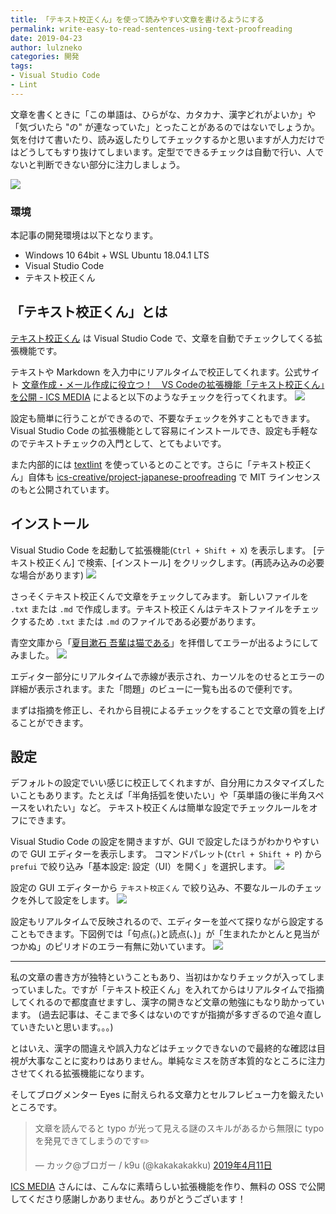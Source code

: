 ```yaml
---
title: 「テキスト校正くん」を使って読みやすい文章を書けるようにする
permalink: write-easy-to-read-sentences-using-text-proofreading
date: 2019-04-23
author: lulzneko
categories: 開発
tags:
- Visual Studio Code
- Lint
---
```


文章を書くときに「この単語は、ひらがな、カタカナ、漢字どれがよいか」や「気づいたら "の" が連なっていた」とったことがあるのではないでしょうか。
気を付けて書いたり、読み返したりしてチェックするかと思いますが人力だけではどうしてもすり抜けてしまいます。定型でできるチェックは自動で行い、人でないと判断できない部分に注力しましょう。

![](/articles/assets/lulzneko/develop/lint/textlint/textlint.jpg)


### 環境
本記事の開発環境は以下となります。
- Windows 10 64bit + WSL Ubuntu 18.04.1 LTS
- Visual Studio Code
- テキスト校正くん


## 「テキスト校正くん」とは
[テキスト校正くん](https://marketplace.visualstudio.com/items?itemName=ICS.japanese-proofreading) は Visual Studio Code で、文章を自動でチェックしてくる拡張機能です。

テキストや Markdown を入力中にリアルタイムで校正してくれます。公式サイト [文章作成・メール作成に役立つ！　VS Codeの拡張機能「テキスト校正くん」を公開 - ICS MEDIA](https://ics.media/entry/18859/) によると以下のようなチェックを行ってくれます。
![](/articles/assets/lulzneko/develop/lint/textlint/06.png)

設定も簡単に行うことができるので、不要なチェックを外すこともできます。Visual Studio Code の拡張機能として容易にインストールでき、設定も手軽なのでテキストチェックの入門として、とてもよいです。

また内部的には [textlint](https://textlint.github.io/) を使っているとのことです。さらに「テキスト校正くん」自体も [ics-creative/project-japanese-proofreading](https://github.com/ics-creative/project-japanese-proofreading) で MIT ラインセンスのもと公開されています。


## インストール
Visual Studio Code を起動して拡張機能(`Ctrl + Shift + X`) を表示します。
[テキスト校正くん] で検索、[インストール] をクリックします。(再読み込みの必要な場合があります)
![](/articles/assets/lulzneko/develop/lint/textlint/01.png)

さっそくテキスト校正くんで文章をチェックしてみます。
新しいファイルを `.txt` または `.md` で作成します。テキスト校正くんはテキストファイルをチェックするため `.txt` または `.md` のファイルである必要があります。

青空文庫から「[夏目漱石 吾輩は猫である](https://www.aozora.gr.jp/cards/000148/files/789_14547.html)」を拝借してエラーが出るようにしてみました。
![](/articles/assets/lulzneko/develop/lint/textlint/02.png)

エディター部分にリアルタイムで赤線が表示され、カーソルをのせるとエラーの詳細が表示されます。また「問題」のビューに一覧も出るので便利です。

まずは指摘を修正し、それから目視によるチェックをすることで文章の質を上げることができます。


## 設定
デフォルトの設定でいい感じに校正してくれますが、自分用にカスタマイズしたいこともあります。たとえば「半角括弧を使いたい」や「英単語の後に半角スペースをいれたい」など。
テキスト校正くんは簡単な設定でチェックルールをオフにできます。

Visual Studio Code の設定を開きますが、GUI で設定したほうがわかりやすいので GUI エディターを表示します。
コマンドパレット(`Ctrl + Shift + P`) から `prefui` で絞り込み「基本設定: 設定（UI）を開く」を選択します。
![](/articles/assets/lulzneko/develop/lint/textlint/03.png)

設定の GUI エディターから `テキスト校正くん` で絞り込み、不要なルールのチェックを外して設定をします。
![](/articles/assets/lulzneko/develop/lint/textlint/04.png)

設定もリアルタイムで反映されるので、エディターを並べて探りながら設定することもできます。下図例では「句点(。)と読点(、)」が「生まれたかとんと見当がつかぬ」のピリオドのエラー有無に効いています。
![](/articles/assets/lulzneko/develop/lint/textlint/05.png)



----

私の文章の書き方が独特ということもあり、当初はかなりチェックが入ってしまっていました。ですが「テキスト校正くん」を入れてからはリアルタイムで指摘してくれるので都度直せますし、漢字の開きなど文章の勉強にもなり助かっています。
(過去記事は、そこまで多くはないのですが指摘が多すぎるので追々直していきたいと思います。。。)

とはいえ、漢字の間違えや誤入力などはチェックできないので最終的な確認は目視が大事なことに変わりはありません。単純なミスを防ぎ本質的なところに注力させてくれる拡張機能になります。

そしてブログメンター Eyes に耐えられる文章力とセルフレビュー力を鍛えたいところです。
<blockquote class="twitter-tweet" data-lang="ja"><p lang="ja" dir="ltr">文章を読んでると typo が光って見える謎のスキルがあるから無限に typo を発見できてしまうのです✏️</p>&mdash; カック@ブロガー / k9u (@kakakakakku) <a href="https://twitter.com/kakakakakku/status/1116308395823255552?ref_src=twsrc%5Etfw">2019年4月11日</a></blockquote>
<script async src="https://platform.twitter.com/widgets.js" charset="utf-8"></script>

[ICS MEDIA](https://ics.media/) さんには、こんなに素晴らしい拡張機能を作り、無料の OSS で公開してくださり感謝しかありません。ありがとうございます！
